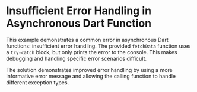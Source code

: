 # Insufficient Error Handling in Asynchronous Dart Function

This example demonstrates a common error in asynchronous Dart functions: insufficient error handling.  The provided `fetchData` function uses a `try-catch` block, but only prints the error to the console.  This makes debugging and handling specific error scenarios difficult.

The solution demonstrates improved error handling by using a more informative error message and allowing the calling function to handle different exception types.